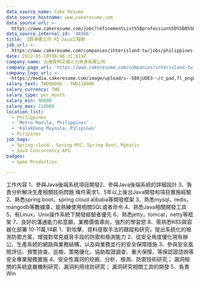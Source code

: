 ```yaml
---
data_source_name: Cake Resume
data_source_hostname: www.cakeresume.com
data_source_url: >-
  https://www.cakeresume.com/jobs?refinementList%5Bprofession%5D%5B0%5D=game-production&range%5Bsalary_range%5D%5Bmin%5D=100000
data_source_internal_id: '40366'
title: 【菲律賓工作 F】Java工程師
job_url: >-
  https://www.cakeresume.com/companies/interisland-tw/jobs/philippines-f-network-security-analyst
date: 2022-05-10T06:46:31.619Z
company_name: 台灣英特艾倫人力資源有限公司
company_page_url: 'https://www.cakeresume.com/companies/interisland-tw'
company_logo_url: >-
  https://media.cakeresume.com/image/upload/s--588jUDE3--/c_pad,fl_png8,h_200,w_200/v1652176951/ak2h8rogtr36hmintpua.png
salary_text: TWD90000 - TWD110000
salary_currency: TWD
salary_type: per_month
salary_min: 90000
salary_max: 110000
location_list:
  - Philippines
  - 'Metro Manila, Philippines'
  - 'Kalakhang Maynila, Pilipinas'
  - Pilipinas
job_tags:
  - Spring cloud ，Spring MVC、Spring Boot、Mybatis
  - Java Concurrency API
badges:
  - Game Production

---
```


工作內容 1、參與Java後端系統項目開發2、參與Java後端系統的詳細設計 3、負責分析解決生產相關技術問題 條件需求1、5年以上後台Java開發和項目實施經驗 2、熟悉spring boot，spring cloud alibaba等開發框架 3、熟悉mysql，redis，mangodb等數據庫，能熟練使用相關SQL或者命令 4、熟悉Java相關開發工具 5、有Linux，Unix操作系統下開發經驗者優先 6、熟悉jetty，tomcat，netty等框架 7、良好的溝通能力和意願，業務價值導向，強烈的學習慾 8、需熟悉K8S與容器化部署 10-11萬,14薪 1、對攻擊、資料提取手法的跟蹤和研究，提出系統化的檢測防禦方案，增強對常見威脅手段的防禦和檢測能力 2、從安全角度優化現有辦公、生產系統的網路與業務結構，以及與業務並行的安全保障措施 3、參與安全風險評估、預警排查、巡檢、策略優化、協助取證調查、重大保障、等保認證諮詢等安全專業服務實施 4、安全性漏洞的挖掘、分析、檢測、防禦技術研究； 漏洞相關的系統底層機制研究、漏洞利用攻防研究； 漏洞研究相關工具的開發 5、負責 Win